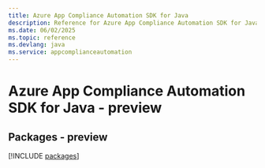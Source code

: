 ```yaml
---
title: Azure App Compliance Automation SDK for Java
description: Reference for Azure App Compliance Automation SDK for Java
ms.date: 06/02/2025
ms.topic: reference
ms.devlang: java
ms.service: appcomplianceautomation
---
```

# Azure App Compliance Automation SDK for Java - preview
## Packages - preview
[!INCLUDE [packages](app-compliance-automation-index.md)]